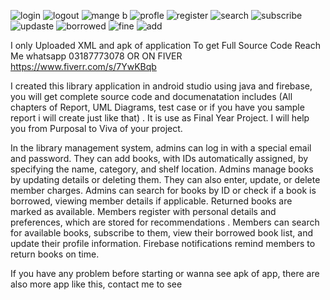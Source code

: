 ![login](https://github.com/user-attachments/assets/7a278495-40f5-4cda-8a61-06d85328b3a2) ![logout](https://github.com/user-attachments/assets/f395d6d5-aac5-4291-816c-10ee79c0d5f6)
![mange b](https://github.com/user-attachments/assets/4cb12dc3-dd1b-4b23-bc29-5614946197e1) ![profle](https://github.com/user-attachments/assets/3e0ca9f9-30f0-49dc-a30b-dad2fce03a33)
![register](https://github.com/user-attachments/assets/68be0967-37fb-40c6-a4f6-1c279a615e43) ![search](https://github.com/user-attachments/assets/cb707e69-c17f-40b6-a4da-cb1f205d1eba)
![subscribe](https://github.com/user-attachments/assets/5dd9c04e-320e-4f31-915b-2f8cffc0f279) ![updaste](https://github.com/user-attachments/assets/1d1752ab-da60-4206-a246-7c85b2826179)
![borrowed](https://github.com/user-attachments/assets/b087a832-cd16-4a49-ba43-a6b2d183e2bf) ![fine](https://github.com/user-attachments/assets/acaad67f-0f59-47fc-948e-fea93a56262a)
![add](https://github.com/user-attachments/assets/65e29cbc-557c-4b06-832e-b7f8261b6e4b)

I only Uploaded XML and apk of application
To get Full Source Code Reach Me whatsapp 03187773078
OR
ON FIVER  
https://www.fiverr.com/s/7YwKBqb

I created this library application in android studio using java and firebase, 
you will get complete source code and documenatation includes (All chapters of
Report, UML Diagrams, test case or if you have you sample report i will create
just like that) . It is use as Final Year Project. I will help you from Purposal to Viva of your project.

In the library management system, admins can log in with a special email and password. 
They can add books, with IDs automatically assigned, by specifying the name, category, 
and shelf location. Admins manage books by updating details or deleting them. They can 
also enter, update, or delete member charges. Admins can search for books by ID or check
if a book is borrowed, viewing member details if applicable. Returned books are marked as
available. Members register with personal details and preferences, which are stored for recommendations
. Members can search for available books, subscribe to them, view their borrowed book list, and update their 
profile information. Firebase notifications remind members to return books on time.



If you have any problem before starting or wanna see apk of app, there are also more app like this, contact me to see
